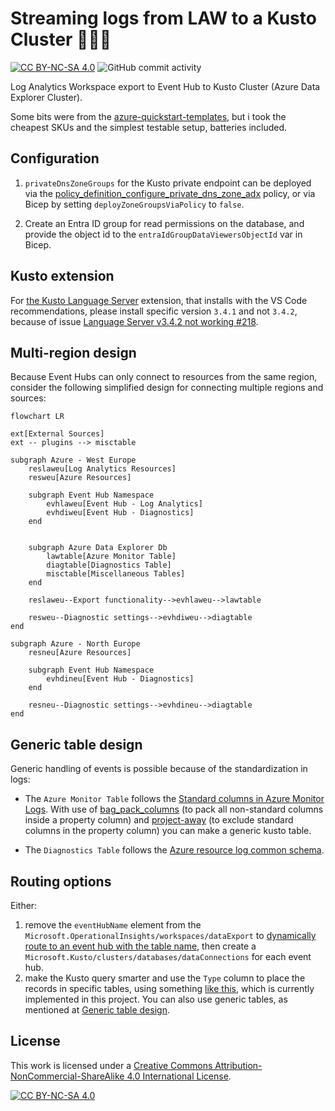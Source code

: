 # Streaming logs from LAW to a Kusto Cluster 🤽🏻‍♂️ #

[![CC BY-NC-SA 4.0][cc-by-nc-sa-shield]][cc-by-nc-sa]
![GitHub commit activity](https://img.shields.io/github/commit-activity/m/erwinkramer/kusto-event-hub-law)

Log Analytics Workspace export to Event Hub to Kusto Cluster (Azure Data Explorer Cluster).

Some bits were from the [azure-quickstart-templates](https://github.com/Azure/azure-quickstart-templates/blob/master/quickstarts/microsoft.kusto/kusto-event-hub/main.bicep), but i took the cheapest SKUs and the simplest testable setup, batteries included.

## Configuration ##

1. `privateDnsZoneGroups` for the Kusto private endpoint can be deployed via the [policy_definition_configure_private_dns_zone_adx](/policy/policy_definition_configure_private_dns_zone_adx.json) policy, or via Bicep by setting `deployZoneGroupsViaPolicy` to `false`.

2. Create an Entra ID group for read permissions on the database, and provide the object id to the `entraIdGroupDataViewersObjectId` var in Bicep.

## Kusto extension ##

For [the Kusto Language Server](https://marketplace.visualstudio.com/items?itemName=rosshamish.kuskus-kusto-language-server) extension, that installs with the VS Code recommendations, please install specific version `3.4.1` and not `3.4.2`, because of issue [Language Server v3.4.2 not working #218](https://github.com/rosshamish/kuskus/issues/218).

## Multi-region design ##

Because Event Hubs can only connect to resources from the same region, consider the following simplified design for connecting multiple regions and sources:

```mermaid
flowchart LR

ext[External Sources]
ext -- plugins --> misctable

subgraph Azure - West Europe
    reslaweu[Log Analytics Resources]
    resweu[Azure Resources]

    subgraph Event Hub Namespace
        evhlaweu[Event Hub - Log Analytics]
        evhdiweu[Event Hub - Diagnostics]
    end

    
    subgraph Azure Data Explorer Db
        lawtable[Azure Monitor Table]
        diagtable[Diagnostics Table]
        misctable[Miscellaneous Tables]
    end

    reslaweu--Export functionality-->evhlaweu-->lawtable

    resweu--Diagnostic settings-->evhdiweu-->diagtable
end
    
subgraph Azure - North Europe
    resneu[Azure Resources]

    subgraph Event Hub Namespace
        evhdineu[Event Hub - Diagnostics]
    end

    resneu--Diagnostic settings-->evhdineu-->diagtable
end
```

## Generic table design ##

Generic handling of events is possible because of the standardization in logs:

- The `Azure Monitor Table` follows the [Standard columns in Azure Monitor Logs](https://learn.microsoft.com/en-us/azure/azure-monitor/logs/log-standard-columns). With use of  [bag_pack_columns](https://learn.microsoft.com/en-us/kusto/query/bag-pack-columns-function?view=azure-data-explorer) (to pack all non-standard columns inside a property column) and [project-away](https://learn.microsoft.com/en-us/kusto/query/project-away-operator?view=azure-data-explorer) (to exclude standard columns in the property column) you can make a generic kusto table.

- The `Diagnostics Table` follows the [Azure resource log common schema](https://learn.microsoft.com/en-us/azure/azure-monitor/essentials/resource-logs-schema#top-level-common-schema).

## Routing options ##

Either:

1. remove the `eventHubName` element from the `Microsoft.OperationalInsights/workspaces/dataExport` to [dynamically route to an event hub with the table name](https://learn.microsoft.com/en-us/azure/azure-monitor/logs/logs-data-export?tabs=portal#event-hubs), then create a `Microsoft.Kusto/clusters/databases/dataConnections` for each event hub.
1. make the Kusto query smarter and use the `Type` column to place the records in specific tables, using something [like this](https://learn.microsoft.com/en-us/kusto/management/update-policy-tutorial?view=azure-data-explorer#1---create-tables-and-update-policies), which is currently implemented in this project. You can also use generic tables, as mentioned at [Generic table design](#generic-table-design).

## License ##

This work is licensed under a
[Creative Commons Attribution-NonCommercial-ShareAlike 4.0 International License][cc-by-nc-sa].

[![CC BY-NC-SA 4.0][cc-by-nc-sa-image]][cc-by-nc-sa]

[cc-by-nc-sa]: http://creativecommons.org/licenses/by-nc-sa/4.0/
[cc-by-nc-sa-image]: https://licensebuttons.net/l/by-nc-sa/4.0/88x31.png
[cc-by-nc-sa-shield]: https://img.shields.io/badge/License-CC%20BY--NC--SA%204.0-lightgrey.svg
